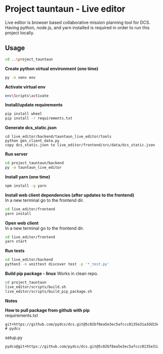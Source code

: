 # Project tauntaun - Live editor

Live editor is browser based collaborative mission planning tool for DCS. Having python, node.js, and yarn installed is required in order to run this project locally.

## Usage

```bash
cd ..\project_tauntaun
```
**Create python virtual environment (one time)**
```bash
py -m venv env
```
**Activate virtual env**
```bash
env\Scripts\activate
```
**Install/update requirements**  
```bash
pip install wheel
pip install -r requirements.txt
```
**Generate dcs_static.json**
```
cd live_editor/backend/tauntaun_live_editor/tools
python gen_client_data.py
copy dcs_static.json to live_editor/frontend/src/data/dcs_static.json
```
**Run server**
```bash
cd project_tauntaun/backend
py -m tauntaun_live_editor
```
**Install yarn (one time)**  
```bash
npm install -g yarn
```

**Install web client dependencies (after updates to the frontend)**  
In a new terminal go to the frontend dir.
```bash
cd live_editor/frontend
yarn install
```

**Open web client**  
In a new terminal go to the frontend dir.
```bash
cd live_editor/frontend
yarn start
```

**Run tests**
```bash
cd live_editor/backend
python3 -m unittest discover test -p '*_test.py'
```

**Build pip package - linux**
Works in clean repo.
```bash
cd project_tauntaun
live_editor/scripts/build.sh
live_editor/scripts/build_pip_package.sh
```

**Notes**

**How to pull package from github with pip**  
requirements.txt
```
git+https://github.com/pydcs/dcs.git@5c02bf8ea5e3ec5afccc0135e31a3dd15e21342b # pydcs
```
setup.py
```
pydcs@git+https://github.com/pydcs/dcs.git@5c02bf8ea5e3ec5afccc0135e31a3dd15e21342b
```
